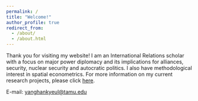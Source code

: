 ```yaml
---
permalink: /
title: "Welcome!"
author_profile: true
redirect_from: 
  - /about/
  - /about.html
---
```


Thank you for visiting my website!
I am an International Relations scholar with a focus on major power diplomacy and its implications for alliances, security, nuclear security and autocratic politics. I also have methodological interest in spatial econometrics. For more information on my current research projects, please click [here](https://yanghankyeul.github.io/research/).

E-mail: yanghankyeul@tamu.edu




